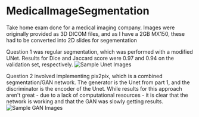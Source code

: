 # MedicalImageSegmentation
Take home exam done for a medical imaging company. Images were originally provided as 3D DICOM files, and as I have a 2GB MX150, these had to be converted into 2D slides for segementation

Question 1 was regular segmentation, which was performed with a modified UNet. Results for Dice and Jaccard score were 0.97 and 0.94 on the validation set, respectively.
![Sample Unet Images](https://github.com/JonathanBhimani-Burrows/MedicalImageSegmentation/Unet_Images.PNG?raw=true)

Question 2 involved implementing pix2pix, which is a combined segmentation/GAN network. The generator is the Unet from part 1, and the discriminator is the encoder of the Unet. While results for this approach aren't great - due to a lack of computational resources - it is clear that the network is working and that the GAN was slowly getting results.
![Sample GAN Images](https://github.com/JonathanBhimani-Burrows/MedicalImageSegmentation/GAN_Images.PNG?raw=true)
